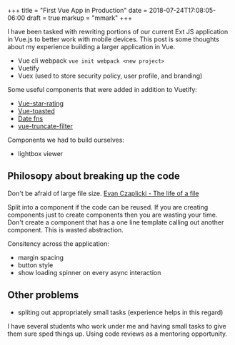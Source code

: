 +++
title = "First Vue App in Production"
date = 2018-07-24T17:08:05-06:00
draft = true
markup = "mmark"
+++

I have been tasked with rewriting portions of our current Ext JS application in Vue.js to better work with mobile devices. This post is some thoughts about my experience building a larger application in Vue.

- Vue cli webpack `vue init webpack <new project>`
- Vuetify
- Vuex (used to store security policy, user profile, and branding)

Some useful components that were added in addition to Vuetify:

- [Vue-star-rating](https://github.com/craigh411/vue-star-rating/)
- [Vue-toasted](https://github.com/shakee93/vue-toasted)
- [Date fns](https://date-fns.org/)
- [vue-truncate-filter](https://github.com/imcvampire/vue-truncate-filter)

Components we had to build ourselves:

- lightbox viewer

## Philosopy about breaking up the code

Don't be afraid of large file size. [Evan Czaplicki - The life of a file](https://youtu.be/XpDsk374LDE)

Split into a component if the code can be reused. If you are creating components just to create components then you are wasting your time. Don't create a component that has a one line template calling out another component. This is wasted abstraction.

Consitency across the application:

- margin spacing
- button style
- show loading spinner on every async interaction

## Other problems

- spliting out appropriately small tasks (experience helps in this regard)

I have several students who work under me and having small tasks to give them sure sped things up. Using code reviews as a mentoring opportunity.
